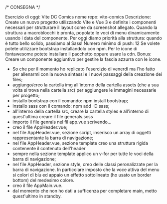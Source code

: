 /* CONSEGNA */

Esercizio di oggi: Vite DC Comics
nome repo: vite-comics
Descrizione:
Create un nuovo progetto utilizzando Vite e Vue 3 e definite i componenti necessari per strutturare il layout come da
screenshot allegato.
Quando la struttura a macroblocchi è pronta, popolate le voci di menu dinamicamente usando i data del componente.
Per oggi diamo priorità alla struttura: quando è tutto bello solido, passiamo al Sass!
Numero minimo di push: 12
Se volete potete utilizzare bootstrap installandolo con npm. Per le icone di fontawesome potete installare il pacchetto oppure usare la cdn.
Bonus:
Creare un componente aggiuntivo per gestire la fascia azzurra con le icone.

- So che per il momento ho replicato l'esercizio di venerdì ma l'ho fatto per allenarmi con la nuova sintassi e i nuovi passaggi della creazione dei files;
- aggiungo/creo la cartella img all'interno della cartella assets (che a sua volta si trova nella cartella src) per aggiungere le immagini necessarie per progetto;
- installo bootstrap con il comando: npm install bootstrap;
- installo sass con il comando: npm add -D sass;
- all'interno della cartella src, creare la cartella styles e all'interno di quest'ultima creare il file generals.scss
- importo il file genrals nel fil app.vue scrivendo...
    <style lang="scss">
    @use './styles/generals.scss';
    </style>
- creo il file AppHeader.vue;
- nel file AppHeader.vue, sezione script, inserisco un array di oggetti rappresentante la barra di navigazione;
- nel file AppHeader.vue, sezione template creo una struttura rigida contenente il contenuto dell'header
- sempre nella sezione template applico un v-for per tutte le voci della barra di navigazione;
- nel file AppHeader, sezione style, creo delle classi peronalizzate per la barra di navigazione. In particolare imposto che la voce attiva del menu si colori di blu ed appaio un effetto sottolineato (ho usato un border bottom) del medesimo colore.
- creo il file AppMain.vue.
- dal momento che non ho dati a sufficenza per completare main, metto quest'ultimo in standby.